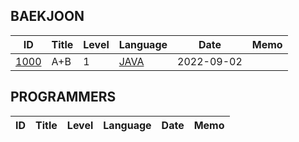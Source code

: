 <body>
 <div id="baekjoon">
  <h2>BAEKJOON</h2>
  <table>
   <thead>
    <tr>
     <th>ID</th>
     <th>Title</th>
     <th>Level</th>
     <th>Language</th>
     <th>Date</th>
     <th>Memo</th>
    </tr>
   </thead>
   <tbody>
    <tr>
     <td id="id"><a href="https://www.acmicpc.net/problem/1000">1000</a></td>
     <td id="title">A+B</td>
     <td id="level">1</td>
     <td id="lang"><a href="src/main/java/problem/baekjoon/P_1000.java">JAVA</a></td>
     <td id="date" value="2022-09-02T02:42:31.590500">2022-09-02</td>
     <td id="memo"></td>
    </tr>
   </tbody>
  </table>
 </div>
 <div id="programmers">
  <h2>PROGRAMMERS</h2>
  <table>
   <thead>
    <tr>
     <th>ID</th>
     <th>Title</th>
     <th>Level</th>
     <th>Language</th>
     <th>Date</th>
     <th>Memo</th>
    </tr>
   </thead>
   <tbody></tbody>
  </table>
 </div>
</body>
